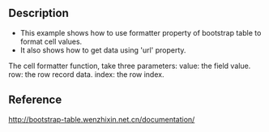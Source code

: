 ## Description
- This example shows how to use formatter property of bootstrap table to format cell values.
- It also shows how to get data using 'url' property.

The cell formatter function, take three parameters: 
value: the field value. 
row: the row record data.
index: the row index.




## Reference

http://bootstrap-table.wenzhixin.net.cn/documentation/